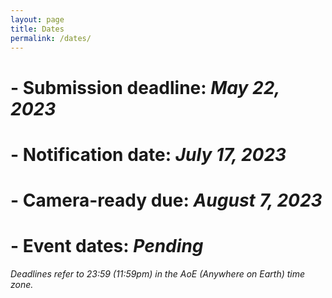 ```yaml
---
layout: page
title: Dates
permalink: /dates/
---
```


# - **Submission deadline:**	*May 22, 2023* 
# - **Notification date:**	*July 17, 2023*
# - **Camera-ready due:**	*August 7, 2023*
# - **Event dates:**	*Pending*

*Deadlines refer to 23:59 (11:59pm) in the AoE (Anywhere on Earth) time zone.*
